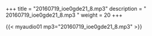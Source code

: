 +++
title = "20160719_ioe0gde21_8.mp3"
description = " 20160719_ioe0gde21_8.mp3 "
weight = 20
+++

{{< myaudio01 mp3="20160719_ioe0gde21_8.mp3" >}}

